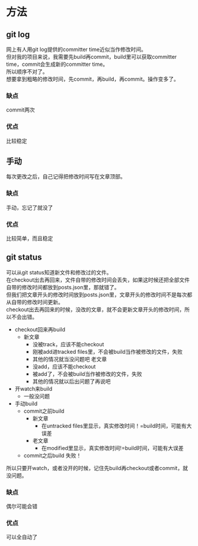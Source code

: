 [mTime]:#(1534521862989)
<!---
想了好久，找到了一个不完美的方法
--->

# 方法
## git log
网上有人用git log提供的committer time近似当作修改时间。  
但对我的项目来说，我需要先build再commit，build里可以获取committer time，commit会生成新的committer time。  
所以顺序不对了。  
想要拿到粗略的修改时间，先commit，再build，再commit。操作变多了。  
### 缺点
commit两次
### 优点
比较稳定
## 手动
每次更改之后，自己记得把修改时间写在文章顶部。
### 缺点
手动，忘记了就没了
### 优点
比较简单，而且稳定
## git status
可以从git status知道新文件和修改过的文件。  
在checkout出去再回来，文件自带的修改时间会丢失，如果这时候还把全部文件自带的修改时间都放到posts.json里，那就错了。  
但我们把文章开头的修改时间放到posts.json里，文章开头的修改时间不是每次都从自带的修改时间更新。  
checkout出去再回来的时候，没改的文章，就不会更新文章开头的修改时间，所以不会出错。   

* checkout回来再build
	* 新文章
		* 没被track，应该不能checkout
		* 刚被add进tracked files里，不会被build当作被修改的文件，失败
		* 其他的情况就当没问题吧
	老文章
		* 没add，应该不能checkout
		* 被add了，不会被build当作被修改的文件，失败
		* 其他的情况就以后出问题了再说吧
* 开watch来build
	* 一般没问题
* 手动build
	* commit之前build
		* 新文章
			* 在untracked files里显示，真实修改时间！=build时间，可能有大误差
		* 老文章
			* 在modified里显示，真实修改时间!=build时间，可能有大误差
	* commit之后build
		失败！

所以只要开watch，或者没开的时候，记住先build再checkout或者commit，就没问题。  
### 缺点
偶尔可能会错
### 优点
可以全自动了